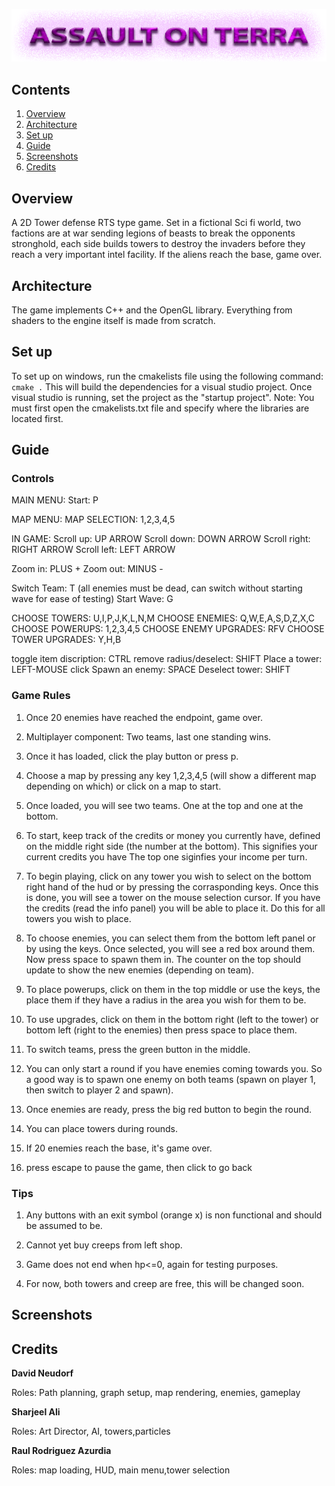 ![alt text](assets/Graphics/Title/title.png)

## Contents
1. [Overview](#Overview)
2. [Architecture](#Architecture)
3. [Set up](#set-up)
4. [Guide](#Guide)
5. [Screenshots](#Screenshots)
6. [Credits](#Credits)

## Overview

A 2D Tower defense RTS type game. Set in a fictional Sci fi world,
two factions are at war sending legions of beasts to break the opponents
stronghold, each side builds towers to destroy the invaders before they
reach a very important intel facility. If the aliens reach the base, game over.

## Architecture

The game implements C++ and the OpenGL library. Everything from shaders to the engine itself is made from scratch.

## Set up

To set up on windows, run the cmakelists file using the following command:
`cmake .` This will build the dependencies for a visual studio project. Once visual studio is running, set the project as the "startup project". Note: You must first open the cmakelists.txt file and specify where the libraries are located first.

## Guide

### Controls

MAIN MENU:
Start: P

MAP MENU:
MAP SELECTION: 1,2,3,4,5

IN GAME:
Scroll up: UP ARROW
Scroll down: DOWN ARROW
Scroll right: RIGHT ARROW
Scroll left: LEFT ARROW

Zoom in: PLUS +
Zoom out: MINUS -

Switch Team: T (all enemies must be dead, can switch without starting wave for ease of testing)
Start Wave: G

CHOOSE TOWERS: U,I,P,J,K,L,N,M
CHOOSE ENEMIES: Q,W,E,A,S,D,Z,X,C
CHOOSE POWERUPS: 1,2,3,4,5
CHOOSE ENEMY UPGRADES: RFV
CHOOSE TOWER UPGRADES: Y,H,B

toggle item discription: CTRL
remove radius/deselect: SHIFT
Place a tower: LEFT-MOUSE click
Spawn an enemy: SPACE
Deselect tower: SHIFT

### Game Rules

1. Once 20 enemies have reached the endpoint, game over.
2. Multiplayer component: Two teams, last one standing wins.

1. Once it has loaded, click the play button or press p.
2. Choose a map by pressing any key 1,2,3,4,5 (will show a different map depending on which)
   or click on a map to start.
3. Once loaded, you will see two teams. One at the top and one at the bottom.
4. To start, keep track of the credits or money you currently have, defined on the middle
   right side (the number at the bottom). This signifies your current credits you have
   The top one siginfies your income per turn.
5. To begin playing, click on any tower you wish to select on the bottom right hand of the hud
   or by pressing the corrasponding keys. Once this is done, you will see a tower on the mouse
   selection cursor. If you have the credits (read the info panel) you will be able to place it.
   Do this for all towers you wish to place.
6. To choose enemies, you can select them from the bottom left panel or by using the keys. Once
   selected, you will see a red box around them. Now press space to spawn them in. The counter
   on the top should update to show the new enemies (depending on team).
7. To place powerups, click on them in the top middle or use the keys, the place them if they have
   a radius in the area you wish for them to be.
8. To use upgrades, click on them in the bottom right (left to the tower) or bottom left (right to the enemies)
   then press space to place them.
9. To switch teams, press the green button in the middle.
10. You can only start a round if you have enemies coming towards you. So a good way is to spawn one
   enemy on both teams (spawn on player 1, then switch to player 2 and spawn).
11. Once enemies are ready, press the big red button to begin the round.
12. You can place towers during rounds.
13. If 20 enemies reach the base, it's game over.
14. press escape to pause the game, then click to go back

### Tips

1. Any buttons with an exit symbol (orange x) is non functional and should be assumed to be.

2. Cannot yet buy creeps from left shop.

3. Game does not end when hp<=0, again for testing purposes.
4. For now, both towers and creep are free, this will be changed soon.


## Screenshots

## Credits

**David Neudorf**

Roles:
Path planning, graph setup, map rendering, enemies, gameplay

**Sharjeel Ali**

Roles:
Art Director, AI, towers,particles

**Raul Rodriguez Azurdia**

Roles:
map loading, HUD, main menu,tower selection

